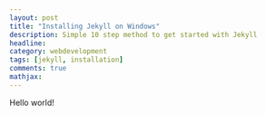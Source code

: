 ```yaml
---
layout: post
title: "Installing Jekyll on Windows"
description: Simple 10 step method to get started with Jekyll
headline: 
category: webdevelopment
tags: [jekyll, installation]
comments: true
mathjax: 
---
```


Hello world!
